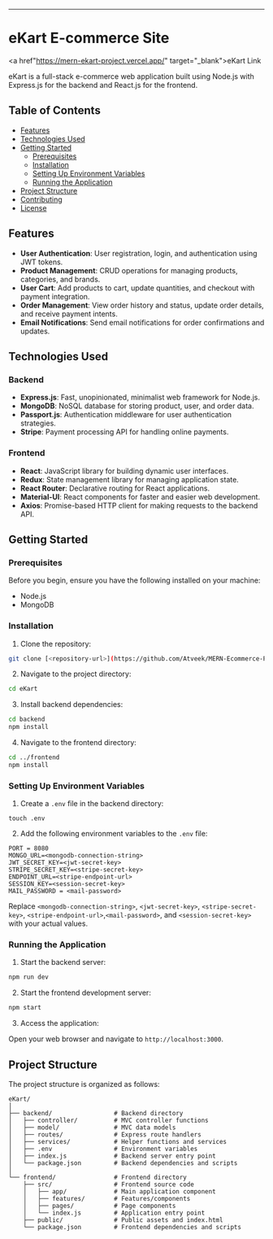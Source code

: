 ---

# eKart E-commerce Site 
<a href"https://mern-ekart-project.vercel.app/" target="_blank">eKart Link</a>

eKart is a full-stack e-commerce web application built using Node.js with Express.js for the backend and React.js for the frontend.

## Table of Contents

- [Features](#features)
- [Technologies Used](#technologies-used)
- [Getting Started](#getting-started)
  - [Prerequisites](#prerequisites)
  - [Installation](#installation)
  - [Setting Up Environment Variables](#setting-up-environment-variables)
  - [Running the Application](#running-the-application)
- [Project Structure](#project-structure)
- [Contributing](#contributing)
- [License](#license)

## Features

- **User Authentication**: User registration, login, and authentication using JWT tokens.
- **Product Management**: CRUD operations for managing products, categories, and brands.
- **User Cart**: Add products to cart, update quantities, and checkout with payment integration.
- **Order Management**: View order history and status, update order details, and receive payment intents.
- **Email Notifications**: Send email notifications for order confirmations and updates.

## Technologies Used

### Backend

- **Express.js**: Fast, unopinionated, minimalist web framework for Node.js.
- **MongoDB**: NoSQL database for storing product, user, and order data.
- **Passport.js**: Authentication middleware for user authentication strategies.
- **Stripe**: Payment processing API for handling online payments.

### Frontend

- **React**: JavaScript library for building dynamic user interfaces.
- **Redux**: State management library for managing application state.
- **React Router**: Declarative routing for React applications.
- **Material-UI**: React components for faster and easier web development.
- **Axios**: Promise-based HTTP client for making requests to the backend API.

## Getting Started

### Prerequisites

Before you begin, ensure you have the following installed on your machine:

- Node.js
- MongoDB

### Installation

1. Clone the repository:

```bash
git clone [<repository-url>](https://github.com/Atveek/MERN-Ecommerce-Project.git)
```

2. Navigate to the project directory:

```bash
cd eKart
```

3. Install backend dependencies:

```bash
cd backend
npm install
```

4. Navigate to the frontend directory:

```bash
cd ../frontend
npm install
```

### Setting Up Environment Variables

1. Create a `.env` file in the backend directory:

```plaintext
touch .env
```

2. Add the following environment variables to the `.env` file:

```plaintext
PORT = 8080
MONGO_URL=<mongodb-connection-string>
JWT_SECRET_KEY=<jwt-secret-key>
STRIPE_SECRET_KEY=<stripe-secret-key>
ENDPOINT_URL=<stripe-endpoint-url>
SESSION_KEY=<session-secret-key>
MAIL_PASSWORD = <mail-password>
```

Replace `<mongodb-connection-string>`, `<jwt-secret-key>`, `<stripe-secret-key>`, `<stripe-endpoint-url>`,`<mail-password>`, and `<session-secret-key>` with your actual values.

### Running the Application

1. Start the backend server:

```bash
npm run dev
```

2. Start the frontend development server:

```bash
npm start
```

3. Access the application:

Open your web browser and navigate to `http://localhost:3000`.

## Project Structure

The project structure is organized as follows:

```
eKart/
│
├── backend/                 # Backend directory
│   ├── controller/          # MVC controller functions
│   ├── model/               # MVC data models
│   ├── routes/              # Express route handlers
│   ├── services/            # Helper functions and services
│   ├── .env                 # Environment variables
│   ├── index.js             # Backend server entry point
│   └── package.json         # Backend dependencies and scripts
│
└── frontend/                # Frontend directory
    ├── src/                 # Frontend source code
    │   ├── app/             # Main application component
    │   ├── features/        # Features/components
    │   ├── pages/           # Page components
    │   └── index.js         # Application entry point
    ├── public/              # Public assets and index.html
    └── package.json         # Frontend dependencies and scripts
```
